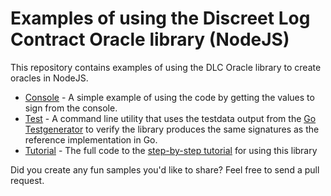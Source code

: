 # Examples of using the Discreet Log Contract Oracle library (NodeJS)

This repository contains examples of using the DLC Oracle library to create oracles in NodeJS.

* [Console](console/) - A simple example of using the code by getting the values to sign from the console.
* [Test](test/) - A command line utility that uses the testdata output from the [Go Testgenerator](https://github.com/mit-dci/dlc-oracle-go/tree/master/test-generator) to verify the library produces the same signatures as the reference implementation in Go.
* [Tutorial](tutorial/) - The full code to the [step-by-step tutorial](https://github.com/mit-dci/dlc-oracle-nodejs/blob/master/TUTORIAL.md) for using this library

Did you create any fun samples you'd like to share? Feel free to send a pull request.